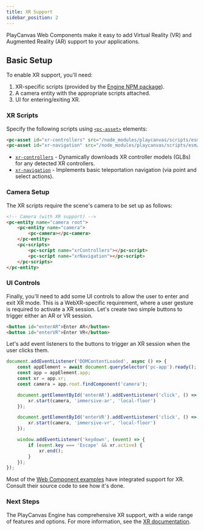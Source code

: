 ```yaml
---
title: XR Support
sidebar_position: 2
---
```


PlayCanvas Web Components make it easy to add Virtual Reality (VR) and Augmented Reality (AR) support to your applications.

## Basic Setup

To enable XR support, you'll need:

1. XR-specific scripts (provided by the [Engine NPM package](https://www.npmjs.com/package/playcanvas)).
2. A camera entity with the appropriate scripts attached.
3. UI for entering/exiting XR.

### XR Scripts

Specify the following scripts using [`<pc-asset>`](../tags/pc-asset) elements:

```html
<pc-asset id="xr-controllers" src="/node_modules/playcanvas/scripts/esm/xr-controllers.mjs" preload></pc-asset>
<pc-asset id="xr-navigation" src="/node_modules/playcanvas/scripts/esm/xr-navigation.mjs" preload></pc-asset>
```

* [`xr-controllers`](https://github.com/playcanvas/engine/blob/main/scripts/esm/xr-controllers.mjs) - Dynamically downloads XR controller models (GLBs) for any detected XR controllers.
* [`xr-navigation`](https://github.com/playcanvas/engine/blob/main/scripts/esm/xr-navigation.mjs) - Implements basic teleportation navigation (via point and select actions).

### Camera Setup

The XR scripts require the scene's camera to be set up as follows:

```html
<!-- Camera (with XR support) -->
<pc-entity name="camera root">
    <pc-entity name="camera">
        <pc-camera></pc-camera>
    </pc-entity>
    <pc-scripts>
        <pc-script name="xrControllers"></pc-script>
        <pc-script name="xrNavigation"></pc-script>
    </pc-scripts>
</pc-entity>
```

### UI Controls

Finally, you'll need to add some UI controls to allow the user to enter and exit XR mode. This is a WebXR-specific requirement, where a user gesture is required to activate a XR session. Let's create two simple buttons to trigger either an AR or VR session.

```html
<button id="enterAR">Enter AR</button>
<button id="enterVR">Enter VR</button>
```

Let's add event listeners to the buttons to trigger an XR session when the user clicks them.

```javascript
document.addEventListener('DOMContentLoaded', async () => {
    const appElement = await document.querySelector('pc-app').ready();
    const app = appElement.app;
    const xr = app.xr;
    const camera = app.root.findComponent('camera');

    document.getElementById('enterAR').addEventListener('click', () => {
        xr.start(camera, 'immersive-ar', 'local-floor')
    });

    document.getElementById('enterVR').addEventListener('click', () => {
        xr.start(camera, 'immersive-vr', 'local-floor')
    });

    window.addEventListener('keydown', (event) => {
        if (event.key === 'Escape' && xr.active) {
            xr.end();
        }
    });
});
```

Most of the [Web Component examples](https://playcanvas.github.io/web-components/examples/) have integrated support for XR. Consult their source code to see how it's done.

### Next Steps

The PlayCanvas Engine has comprehensive XR support, with a wide range of features and options. For more information, see the [XR documentation](https://developer.playcanvas.com/user-manual/xr/).
